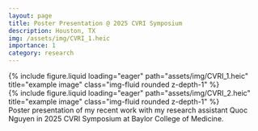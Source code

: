```yaml
---
layout: page
title: Poster Presentation @ 2025 CVRI Symposium
description: Houston, TX
img: /assets/img/CVRI_1.heic
importance: 1
category: research
---
```


<div class="row">
    <div class="col-sm mt-3 mt-md-0">
        {% include figure.liquid loading="eager" path="assets/img/CVRI_1.heic" title="example image" class="img-fluid rounded z-depth-1" %}
    </div>
</div>
<div class="row">
    <div class="col-sm mt-3 mt-md-0">
        {% include figure.liquid loading="eager" path="assets/img/CVRI_2.heic" title="example image" class="img-fluid rounded z-depth-1" %}
    </div>
</div>
<div class="caption">
    Poster presentation of my recent work with my research assistant Quoc Nguyen in 2025 CVRI Symposium at Baylor College of Medicine.
    </div>
